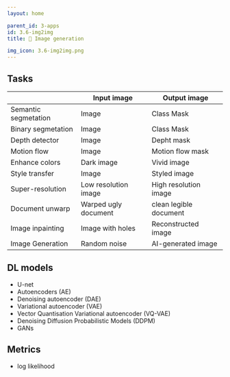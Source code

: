 ```yaml
---
layout: home

parent_id: 3-apps
id: 3.6-img2img
title: 🎨 Image generation

img_icon: 3.6-img2img.png
---
```




## Tasks

|                      | Input image          | Output image           |
|----------------------|----------------------|------------------------|
| Semantic segmetation | Image                | Class Mask             |
| Binary segmetation   | Image                | Class Mask             |
| Depth detector       | Image                | Depht mask             |
| Motion flow          | Image                | Motion flow mask       |
| Enhance colors       | Dark image           | Vivid image            |
| Style transfer       | Image                | Styled image           |
| Super-resolution     | Low resolution image | High resolution image  |
| Document unwarp      | Warped ugly document | clean legible document |
| Image inpainting     | Image with holes     | Reconstructed image    |
| Image Generation     | Random noise         | AI-generated image     |


## DL models

- U-net
- Autoencoders (AE)
- Denoising autoencoder (DAE)
- Variational autoencoder (VAE)
- Vector Quantisation Variational autoencoder (VQ-VAE)
- Denoising Diffusion Probabilistic Models (DDPM)
- GANs


## Metrics

- log likelihood